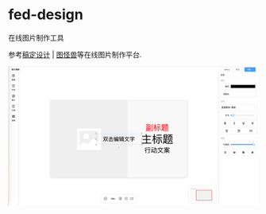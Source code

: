 # fed-design

在线图片制作工具

参考[稿定设计](https://www.gaoding.com/) | [图怪兽](https://818ps.com/)等在线图片制作平台.

<img src='src/assets/images/WX20200225-102446.png'>
